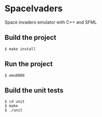 # SpaceIvaders
Space invaders emulator with C++ and SFML

## Build the project
```
$ make install
```
## Run the project
```
$ emu8080
```
## Build the unit tests
```
$ cd unit
$ make
$ ./unit
```
